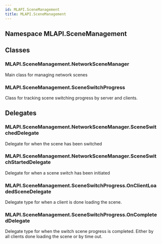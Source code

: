 ```yaml
---  
id: MLAPI.SceneManagement  
title: MLAPI.SceneManagement
---
```


## Namespace MLAPI.SceneManagement

<div class="markdown level0 summary">

</div>

<div class="markdown level0 conceptual">

</div>

<div class="markdown level0 remarks">

</div>

## Classes

### MLAPI.SceneManagement.NetworkSceneManager

<div class="section">

Main class for managing network scenes

</div>

### MLAPI.SceneManagement.SceneSwitchProgress

<div class="section">

Class for tracking scene switching progress by server and clients.

</div>

## Delegates

### MLAPI.SceneManagement.NetworkSceneManager.SceneSwitchedDelegate

<div class="section">

Delegate for when the scene has been switched

</div>

### MLAPI.SceneManagement.NetworkSceneManager.SceneSwitchStartedDelegate

<div class="section">

Delegate for when a scene switch has been initiated

</div>

### MLAPI.SceneManagement.SceneSwitchProgress.OnClientLoadedSceneDelegate

<div class="section">

Delegate type for when a client is done loading the scene.

</div>

### MLAPI.SceneManagement.SceneSwitchProgress.OnCompletedDelegate

<div class="section">

Delegate type for when the switch scene progress is completed. Either by
all clients done loading the scene or by time out.

</div>
